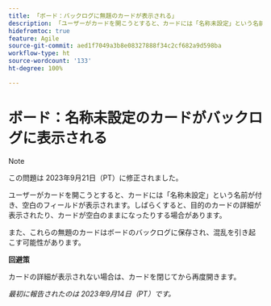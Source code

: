 ```yaml
---
title: 「ボード：バックログに無題のカードが表示される」
description: 「ユーザーがカードを開こうとすると、カードには「名称未設定」という名前の空白のフィールドが表示されます。しばらくすると、目的のカードの詳細が表示されたり、カードが空白のままになったりする場合があります。また、これらの無題のカードは、ボードのバックログに保存され、混乱を引き起こす可能性があります。」
hidefromtoc: true
feature: Agile
source-git-commit: aed1f7049a3b8e08327888f34c2cf682a9d598ba
workflow-type: ht
source-wordcount: '133'
ht-degree: 100%

---
```



# ボード：名称未設定のカードがバックログに表示される

>[!NOTE]
>
>この問題は 2023年9月21日（PT）に修正されました。

ユーザーがカードを開こうとすると、カードには「名称未設定」という名前が付き、空白のフィールドが表示されます。しばらくすると、目的のカードの詳細が表示されたり、カードが空白のままになったりする場合があります。

また、これらの無題のカードはボードのバックログに保存され、混乱を引き起こす可能性があります。

**回避策**

カードの詳細が表示されない場合は、カードを閉じてから再度開きます。

_最初に報告されたのは 2023年9月14日（PT）です。_
